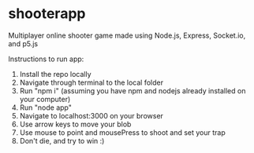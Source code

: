 # shooterapp
Multiplayer online shooter game made using Node.js, Express, Socket.io, and p5.js

Instructions to run app:
1. Install the repo locally
2. Navigate through terminal to the local folder
3. Run "npm i" (assuming you have npm and nodejs already installed on your computer)
4. Run "node app"
5. Navigate to localhost:3000 on your browser
6. Use arrow keys to move your blob
7. Use mouse to point and mousePress to shoot and set your trap
8. Don't die, and try to win :)

